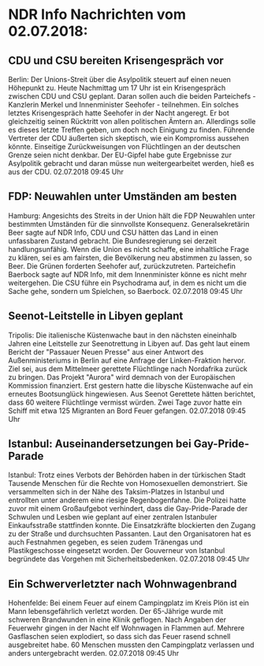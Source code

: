 # NDR Info Nachrichten vom 02.07.2018:


## CDU und CSU bereiten Krisengespräch vor
Berlin: Der Unions-Streit über die Asylpolitik steuert auf einen neuen Höhepunkt zu. Heute Nachmittag um 17 Uhr ist ein Krisengespräch zwischen CDU und CSU geplant. Daran sollen auch die beiden Parteichefs - Kanzlerin Merkel und Innenminister Seehofer - teilnehmen. Ein solches letztes Krisengespräch hatte Seehofer in der Nacht angeregt. Er bot gleichzeitig seinen Rücktritt von allen politischen Ämtern an. Allerdings solle es dieses letzte Treffen geben, um doch noch Einigung zu finden. Führende Vertreter der CDU äußerten sich skeptisch, wie ein Kompromiss aussehen könnte. Einseitige Zurückweisungen von Flüchtlingen an der deutschen Grenze seien nicht denkbar. Der EU-Gipfel habe gute Ergebnisse zur Asylpolitik gebracht und daran müsse nun weitergearbeitet werden, hieß es aus der CDU. 02.07.2018 09:45 Uhr 

## FDP: Neuwahlen unter Umständen am besten
Hamburg:	Angesichts des Streits in der Union hält die FDP Neuwahlen unter bestimmten Umständen für die sinnvollste Konsequenz. Generalsekretärin Beer sagte auf NDR Info, CDU und CSU hätten das Land in einen unfassbaren Zustand gebracht. Die Bundesregierung sei derzeit handlungsunfähig. Wenn die Union es nicht schaffe, eine inhaltliche Frage zu klären, sei es am fairsten, die Bevölkerung neu abstimmen zu lassen, so Beer. Die Grünen forderten Seehofer auf, zurückzutreten. Parteichefin Baerbock sagte auf NDR Info, mit dem Innenminister könne es nicht mehr weitergehen. Die CSU führe ein Psychodrama auf, in dem es nicht um die Sache gehe, sondern um Spielchen, so Baerbock. 02.07.2018 09:45 Uhr 

## Seenot-Leitstelle in Libyen geplant
Tripolis: Die italienische Küstenwache baut in den nächsten eineinhalb Jahren eine Leitstelle zur Seenotrettung in Libyen auf. Das geht laut einem Bericht der "Passauer Neuen Presse" aus einer Antwort des Außenministeriums in Berlin auf eine Anfrage der Linken-Fraktion hervor. Ziel sei, aus dem Mittelmeer gerettete Flüchtlinge nach Nordafrika zurück zu bringen. Das Projekt "Aurora" wird demnach von der Europäischen Kommission finanziert. Erst gestern hatte die libysche Küstenwache auf ein erneutes Bootsunglück hingewiesen. Aus Seenot Gerettete hätten berichtet, dass 60 weitere Flüchtlinge vermisst würden. Zwei Tage zuvor hatte ein Schiff mit etwa 125 Migranten an Bord Feuer gefangen. 02.07.2018 09:45 Uhr 

## Istanbul: Auseinandersetzungen bei Gay-Pride-Parade
Istanbul: Trotz eines Verbots der Behörden haben in der türkischen Stadt Tausende Menschen für die Rechte von Homosexuellen demonstriert. Sie versammelten sich in der Nähe des Taksim-Platzes in Istanbul und entrollten unter anderem eine riesige Regenbogenfahne. Die Polizei hatte zuvor mit einem Großaufgebot verhindert, dass die Gay-Pride-Parade der Schwulen und Lesben wie geplant auf einer zentralen Istanbuler Einkaufsstraße stattfinden konnte. Die Einsatzkräfte blockierten den Zugang zu der Straße und durchsuchten Passanten. Laut den Organisatoren hat es auch Festnahmen gegeben, es seien zudem Tränengas und Plastikgeschosse eingesetzt worden. Der Gouverneur von Istanbul begründete das Vorgehen mit Sicherheitsbedenken. 02.07.2018 09:45 Uhr 

## Ein Schwerverletzter nach Wohnwagenbrand
Hohenfelde: Bei einem Feuer auf einem Campingplatz im Kreis Plön ist ein Mann lebensgefährlich verletzt worden. Der 65-Jährige wurde mit schweren Brandwunden in eine Klinik geflogen. Nach Angaben der Feuerwehr gingen in der Nacht elf Wohnwagen in Flammen auf. Mehrere Gasflaschen seien explodiert, so dass sich das Feuer rasend schnell ausgebreitet habe. 60 Menschen mussten den Campingplatz verlassen und anders untergebracht werden. 02.07.2018 09:45 Uhr 
